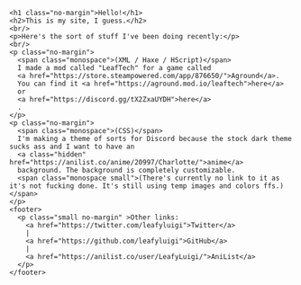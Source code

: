 <html>
  <head>
    <link rel="stylesheet" href="style.css">
  </head>
  <body>

    <h1 class="no-margin">Hello!</h1>
    <h2>This is my site, I guess.</h2>
    <br/>
    <p>Here's the sort of stuff I've been doing recently:</p>
    <br/>
    <p class="no-margin">
      <span class="monospace">(XML / Haxe / HScript)</span>
      I made a mod called "LeafTech" for a game called
      <a href="https://store.steampowered.com/app/876650/">Aground</a>.
      You can find it <a href="https://aground.mod.io/leaftech">here</a>
      or
      <a href="https://discord.gg/tX2ZxaUYDH">here</a>
      .
    </p>
    <p class="no-margin">
      <span class="monospace">(CSS)</span>
      I'm making a theme of sorts for Discord because the stock dark theme sucks ass and I want to have an
      <a class="hidden" href="https://anilist.co/anime/20997/Charlotte/">anime</a>
      background. The background is completely customizable.
      <span class="monospace small">(There's currently no link to it as it's not fucking done. It's still using temp images and colors ffs.)</span>
    </p>
    <footer>
      <p class="small no-margin" >Other links:
        <a href="https://twitter.com/leafyluigi">Twitter</a>
        |
        <a href="https://github.com/leafyluigi">GitHub</a>
        |
        <a href="https://anilist.co/user/LeafyLuigi/">AniList</a>
      </p>
    </footer>

  </body>
</html>
